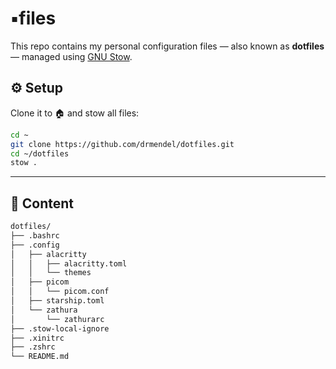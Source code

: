 # ▪files

This repo contains my personal configuration files — also known as **dotfiles** — managed using [GNU Stow](https://www.gnu.org/software/stow/).

## ⚙️ Setup

Clone it to 🏠 and stow all files:

```bash
cd ~
git clone https://github.com/drmendel/dotfiles.git
cd ~/dotfiles
stow .
```

---

## 📂 Content

```bash
dotfiles/
├── .bashrc
├── .config
│   ├── alacritty
│   │   ├── alacritty.toml
│   │   └── themes
│   ├── picom
│   │   └── picom.conf
│   ├── starship.toml
│   └── zathura
│       └── zathurarc
├── .stow-local-ignore
├── .xinitrc
├── .zshrc
└── README.md
```
